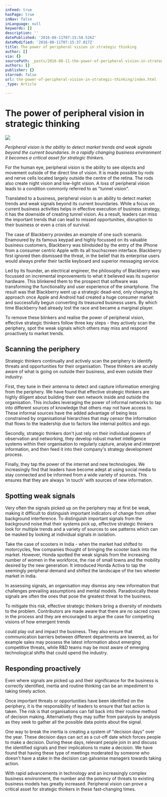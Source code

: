```yaml
---
inFeed: true
hasPage: true
inNav: false
inLanguage: null
keywords: []
description: ''
datePublished: '2016-08-11T07:15:58.526Z'
dateModified: '2016-08-11T07:15:37.017Z'
title: The power of peripheral vision in strategic thinking
author: []
via: {}
sourcePath: _posts/2016-08-11-the-power-of-peripheral-vision-in-strategic-thinking.md
authors: []
publisher: {}
starred: false
url: the-power-of-peripheral-vision-in-strategic-thinking/index.html
_type: Article

---
```

# The power of peripheral vision in strategic thinking
![](https://the-grid-user-content.s3-us-west-2.amazonaws.com/0b8e282c-85a2-434c-9ab2-679b4f2aa876.jpg)

_Peripheral vision is the ability to detect market trends and weak signals beyond the current boundaries. In a rapidly changing business environment it becomes a critical asset for strategic thinkers._

For the human eye, peripheral vision is the ability to see objects and movement outside of the direct line of vision. It is made possible by rods and nerve cells located largely outside the centre of the retina. The rods also create night vision and low-light vision. A loss of peripheral vision leads to a condition commonly referred to as "tunnel vision".

Translated to a business, peripheral vision is an ability to detect market trends and weak signals beyond its current boundaries. While a focus on current business activities helps in effective execution of business strategy, it has the downside of creating tunnel vision. As a result, leaders can miss the important trends that can lead to missed opportunities, disruption to their business or even a crisis of survival.

The case of Blackberry provides an example of one such scenario. Enamoured by its famous keypad and highly focussed on its valuable business customers, Blackberry was blindsided by the entry of the iPhone from a consumer centric Apple with its all touchscreen interface. Blackberry first ignored then dismissed the threat, in the belief that its enterprise users would always prefer their tactile keyboard and superior messaging service.

Led by its founder, an electrical engineer, the philosophy of Blackberry was focussed on incremental improvements to what it believed was its superior hardware. This blinkered them to the prospect that software was transforming the functionality and user experience of the smartphone. The result was that Blackberry went up a strategic dead-end, only changing its approach once Apple and Android had created a huge consumer market and successfully begun converting its treasured business users. By which time Blackberry had already lost the race and became a marginal player.

To remove these blinkers and realise the power of peripheral vision, effective strategic thinkers follow three key steps - they actively scan the periphery, spot the weak signals which others may miss and respond proactively to market trends.

## **Scanning the periphery**

Strategic thinkers continually and actively scan the periphery to identify threats and opportunities for their organisation. These thinkers are acutely aware of what is going on outside their business, and even outside their industry.

First, they tune in their antenna to detect and capture information emerging from the periphery. We have found that effective strategic thinkers are highly diligent about building their own network inside and outside the organisation. This includes leveraging the power of informal networks to tap into different sources of knowledge that others may not have access to. These informal sources have the added advantage of being less constrained by organisational hierarchies that may censor the information that flows to the leadership due to factors like internal politics and ego.

Secondly, strategic thinkers don't just rely on their individual powers of observation and networking, they develop robust market intelligence systems within their organisation to regularly capture, analyse and interpret information, and then feed it into their company's strategy development process.

Finally, they tap the power of the internet and new technologies. We increasingly find that leaders have become adept at using social media to stay connected and be informed from a wide variety of sources. This ensures that they are always 'in touch' with sources of new information.

## **Spotting weak signals**

Very often the signals picked up on the periphery may at first be weak, making it difficult to distinguish important indicators of change from other background interference. To distinguish important signals from the background noise that their systems pick up, effective strategic thinkers look for multiple trends and a variety of sources to see patterns which can be masked by looking at individual signals in isolation.

Take the case of scooters in India - when the market had shifted to motorcycles, few companies thought of bringing the scooter back into the market. However, Honda spotted the weak signals from the increasing number of women in the workforce, the rise of small towns and the mobility desired by the new generation. It introduced Honda Activa to tap the seemingly peripheral demand and shifted the landscape of the two wheeler market in India.

In assessing signals, an organisation may dismiss any new information that challenges prevailing assumptions and mental models. Paradoxically these signals are often the ones that pose the greatest threat to the business.

To mitigate this risk, effective strategic thinkers bring a diversity of mindsets to the problem. Contributors are made aware that there are no sacred cows in the process and they are encouraged to argue the case for competing visions of how emergent trends

could play out and impact the business. They also ensure that communication barriers between different departments are lowered, as for example sales may possess the latest information about emerging competitive threats, while R&D teams may be most aware of emerging technological shifts that could upend the industry.

## **Responding proactively**

Even where signals are picked up and their significance for the business is correctly identified, inertia and routine thinking can be an impediment to taking timely action.

Once important threats or opportunities have been identified on the periphery, it is the responsibility of leaders to ensure that fast action is taken. The risk is that organisations can fall back into their routine method of decision making. Alternatively they may suffer from paralysis by analysis as they seek to gather all the possible data points about the signal.

One way to break the inertia is creating a system of "decision days" over the year. These decision days can act as a cut-off date which forces people to make a decision. During these days, relevant people join in and discuss the identified signals and their implications to make a decision. We have found that having these type of meetings moderated by someone who doesn't have a stake in the decision can galvanise managers towards taking action.

With rapid advancements in technology and an increasingly complex business environment, the number and the potency of threats to existing business models has greatly increased. Peripheral vision can prove a critical asset for strategic thinkers in these fast-changing times.